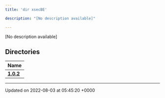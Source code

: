 ```yaml
---
title: 'dir xsecBE'

description: "[No description available]"

---
```







[No description available]

## Directories

| Name           |
| -------------- |
| **[1.0.2](/documentation/code/gambit_sphinx/files/dir_bf065fdb78be329f75bd3053e796248c/#dir-1.0.2)**  |






-------------------------------

Updated on 2022-08-03 at 05:45:20 +0000
